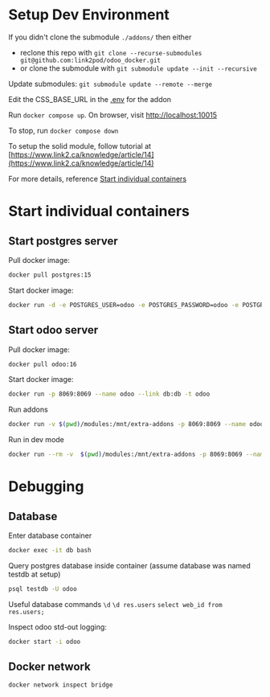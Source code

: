 # Setup Dev Environment
If you didn't clone the submodule `./addons/` then either 
- reclone this repo with  `git clone --recurse-submodules git@github.com:link2pod/odoo_docker.git`
- or clone the submodule with `git submodule update --init --recursive`

Update submodules: `git submodule update --remote --merge`

Edit the CSS_BASE_URL in the [.env](https://github.com/link2pod/odoo_addons/blob/3d8bd734df107aed64be3d6846866d538925c43d/solid/controllers/auth_signup_home.py#L66) for the addon

Run `docker compose up`. On browser, visit [http://localhost:10015](http://localhost:10015/)

To stop, run `docker compose down`

To setup the solid module, follow tutorial at [https://www.link2.ca/knowledge/article/14](https://www.link2.ca/knowledge/article/14)

For more details, reference [Start individual containers](#start-individual-containers)

# Start individual containers
## Start postgres server
Pull docker image: 
```bash
docker pull postgres:15
``` 
Start docker image: 
```bash
docker run -d -e POSTGRES_USER=odoo -e POSTGRES_PASSWORD=odoo -e POSTGRES_DB=postgres --name db postgres:15
```
## Start odoo server
Pull docker image: 
```bash
docker pull odoo:16 
``` 
Start docker image: 
```bash
docker run -p 8069:8069 --name odoo --link db:db -t odoo
```

Run addons 
```bash
docker run -v $(pwd)/modules:/mnt/extra-addons -p 8069:8069 --name odoo --link db:db -t odoo
```

Run in dev mode 
```bash
docker run --rm -v  $(pwd)/modules:/mnt/extra-addons -p 8069:8069 --name odoo --link db:db -t odoo --dev=all
```

# Debugging 
## Database
Enter database container
```bash
docker exec -it db bash 
```
Query postgres database inside container (assume database was named testdb at setup)
```bash 
psql testdb -U odoo 
```
Useful database commands 
`\d` `\d res.users` `select web_id from res.users;`

Inspect odoo std-out logging: 
```bash
docker start -i odoo
```
## Docker network 
```bash 
docker network inspect bridge
```



